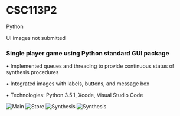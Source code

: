 # CSC113P2
Python

UI images not submitted

### Single player game using Python standard GUI package

•	Implemented queues and threading to provide continuous status of synthesis procedures

•	Integrated images with labels, buttons, and message box

•	Technologies: Python 3.5.1, Xcode, Visual Studio Code


![Main](http://f.cl.ly/items/1G3H2G3q142K2o0d1q1X/menu.png)
![Store](http://f.cl.ly/items/2p063n3i1N3x123g0J2W/store.png)
![Synthesis](http://f.cl.ly/items/0k0T3C08472O1k3e2v2z/synthesis.png)
![Synthesis](http://f.cl.ly/items/010t0c2R3e170F08160n/Screen%20Recording%202016-02-24%20at%2002.40%20AM.gif)
